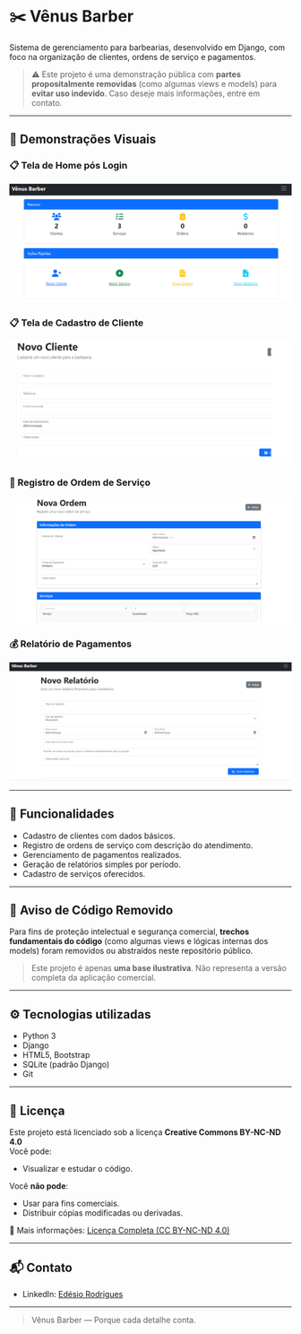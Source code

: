 # ✂️ Vênus Barber

Sistema de gerenciamento para barbearias, desenvolvido em Django, com foco na organização de clientes, ordens de serviço e pagamentos.

> ⚠️ Este projeto é uma demonstração pública com **partes propositalmente removidas** (como algumas views e models) para **evitar uso indevido**. Caso deseje mais informações, entre em contato.

---

## 📸 Demonstrações Visuais

### 📋 Tela de Home pós Login
![Home](docs/home.png)

### 📋 Tela de Cadastro de Cliente
![Cadastro de Cliente](docs/cadastro-cliente.png)

### 🧾 Registro de Ordem de Serviço
![Ordem de Serviço](docs/ordem-servico.png)

### 💰 Relatório de Pagamentos
![Relatório](docs/relatorio.png)

---

## 🧠 Funcionalidades

- Cadastro de clientes com dados básicos.
- Registro de ordens de serviço com descrição do atendimento.
- Gerenciamento de pagamentos realizados.
- Geração de relatórios simples por período.
- Cadastro de serviços oferecidos.

---

## 🚧 Aviso de Código Removido

Para fins de proteção intelectual e segurança comercial, **trechos fundamentais do código** (como algumas views e lógicas internas dos models) foram removidos ou abstraídos neste repositório público.

> Este projeto é apenas **uma base ilustrativa**. Não representa a versão completa da aplicação comercial.

---

## ⚙️ Tecnologias utilizadas

- Python 3
- Django
- HTML5, Bootstrap
- SQLite (padrão Django)
- Git

---

## 📄 Licença

Este projeto está licenciado sob a licença **Creative Commons BY-NC-ND 4.0**  
Você pode:
- Visualizar e estudar o código.

Você **não pode**:
- Usar para fins comerciais.
- Distribuir cópias modificadas ou derivadas.

📌 Mais informações: [Licença Completa (CC BY-NC-ND 4.0)](https://creativecommons.org/licenses/by-nc-nd/4.0/deed.pt)

---

## 📬 Contato 
- LinkedIn: [Edésio Rodrigues](https://www.linkedin.com/in/devedesio-rodrigues/)

---

> Vênus Barber — Porque cada detalhe conta.
